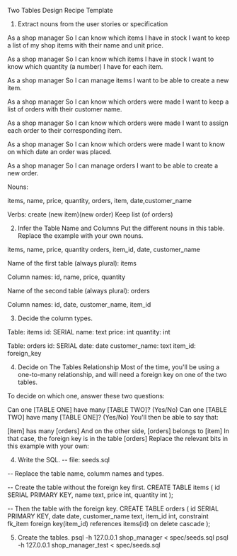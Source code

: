 Two Tables Design Recipe Template

1. Extract nouns from the user stories or specification

As a shop manager
So I can know which items I have in stock
I want to keep a list of my shop items with their name and unit price.

As a shop manager
So I can know which items I have in stock
I want to know which quantity (a number) I have for each item.

As a shop manager
So I can manage items
I want to be able to create a new item.

As a shop manager
So I can know which orders were made
I want to keep a list of orders with their customer name.

As a shop manager
So I can know which orders were made
I want to assign each order to their corresponding item.

As a shop manager
So I can know which orders were made
I want to know on which date an order was placed. 

As a shop manager
So I can manage orders
I want to be able to create a new order.

Nouns:

items, name, price, quantity, 
orders, item, date,customer_name

Verbs: create (new item)(new order)
Keep list (of orders)

2. Infer the Table Name and Columns
Put the different nouns in this table. Replace the example with your own nouns.

items, name, price, quantity 
orders, item_id, date, customer_name


Name of the first table (always plural): items

Column names: id, name, price, quantity

Name of the second table (always plural): orders

Column names: id, date, customer_name, item_id

3. Decide the column types.

Table: items
id: SERIAL
name: text
price: int
quantity: int

Table: orders
id: SERIAL
date: date
customer_name: text
item_id: foreign_key

4. Decide on The Tables Relationship
Most of the time, you'll be using a one-to-many relationship, and will need a foreign key on one of the two tables.

To decide on which one, answer these two questions:

Can one [TABLE ONE] have many [TABLE TWO]? (Yes/No)
Can one [TABLE TWO] have many [TABLE ONE]? (Yes/No)
You'll then be able to say that:

[item] has many [orders]
And on the other side, [orders] belongs to [item]
In that case, the foreign key is in the table [orders]
Replace the relevant bits in this example with your own:


4. Write the SQL.
-- file: seeds.sql

-- Replace the table name, columm names and types.

-- Create the table without the foreign key first.
CREATE TABLE items (
  id SERIAL PRIMARY KEY,
  name text,
  price int,
  quantity int
);

-- Then the table with the foreign key.
CREATE TABLE orders (
  id SERIAL PRIMARY KEY,
  date date,
  customer_name text,
  item_id int,
  constraint fk_item foreign key(item_id)
    references items(id)
    on delete cascade
);

5. Create the tables.
psql -h 127.0.0.1 shop_manager < spec/seeds.sql
psql -h 127.0.0.1 shop_manager_test < spec/seeds.sql